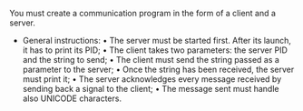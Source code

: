 You must create a communication program in the form of a client and a server.

- General instructions:
• The server must be started first. After its launch, it has to print its PID;
• The client takes two parameters: the server PID and the string to send;
• The client must send the string passed as a parameter to the server;
• Once the string has been received, the server must print it;
• The server acknowledges every message received by sending back a signal to the client;
• The message sent must handle also UNICODE characters.
